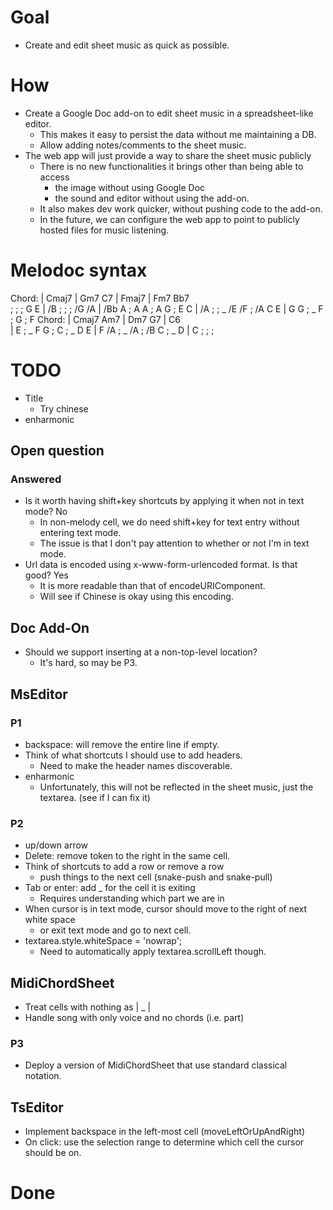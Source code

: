 # Goal

- Create and edit sheet music as quick as possible.

# How

- Create a Google Doc add-on to edit sheet music in a spreadsheet-like editor.
  - This makes it easy to persist the data without me maintaining a DB.
  - Allow adding notes/comments to the sheet music.
- The web app will just provide a way to share the sheet music publicly
  - There is no new functionalities it brings other than being able to access
    - the image without using Google Doc
    - the sound and editor without using the add-on.
  - It also makes dev work quicker, without pushing code to the add-on.
  - In the future, we can configure the web app to point to publicly hosted files for music listening.

# Melodoc syntax

Chord:    | Cmaj7                 | Gm7 C7                   | Fmaj7                         | Fm7 Bb7          
; ; ; G E | /B ; ; ; /G /A        | /Bb A ; A A ; A G ; E C  | /A ; ; _ /E /F ; /A C E       | G G ; _ F ; G ; F
Chord:    | Cmaj7 Am7             | Dm7 G7                   | C6                           
          | E ; _ F G ; C ; _ D E | F /A ; _ /A ; /B C ; _ D | C ; ; ;   

# TODO

- Title
  - Try chinese
- enharmonic

## Open question

### Answered
- Is it worth having shift+key shortcuts by applying it when not in text mode? No
  - In non-melody cell, we do need shift+key for text entry without entering text mode.
  - The issue is that I don't pay attention to whether or not I'm in text mode.
- Url data is encoded using x-www-form-urlencoded format. Is that good? Yes
  - It is more readable than that of encodeURIComponent.
  - Will see if Chinese is okay using this encoding.

## Doc Add-On

- Should we support inserting at a non-top-level location?
  - It's hard, so may be P3.

## MsEditor
### P1

- backspace: will remove the entire line if empty.
- Think of what shortcuts I should use to add headers.
  - Need to make the header names discoverable.
- enharmonic
  - Unfortunately, this will not be reflected in the sheet music, just the textarea. (see if I can fix it)

### P2


- up/down arrow
- Delete: remove token to the right in the same cell.
- Think of shortcuts to add a row or remove a row
  - push things to the next cell (snake-push and snake-pull)
- Tab or enter: add _ for the cell it is exiting
  - Requires understanding which part we are in
- When cursor is in text mode, cursor should move to the right of next white space
  - or exit text mode and go to next cell.
- textarea.style.whiteSpace = 'nowrap';
  - Need to automatically apply textarea.scrollLeft though.

## MidiChordSheet

- Treat cells with nothing as | _ |
- Handle song with only voice and no chords (i.e. part)

### P3
- Deploy a version of MidiChordSheet that use standard classical notation.

## TsEditor

- Implement backspace in the left-most cell (moveLeftOrUpAndRight)
- On click: use the selection range to determine which cell the cursor should be on.

# Done


